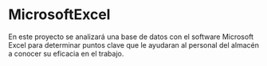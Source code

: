 # MicrosoftExcel
En este proyecto se analizará una base de datos con el software Microsoft Excel para determinar puntos clave que le ayudaran al personal del almacén a conocer su eficacia en el trabajo.
